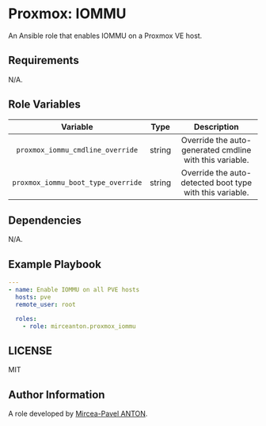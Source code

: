 Proxmox: IOMMU
==============

An Ansible role that enables IOMMU on a Proxmox VE host.

Requirements
------------

N/A.

Role Variables
--------------

|              Variable              |  Type  |                       Description                        |
| :--------------------------------: | :----: | :------------------------------------------------------: |
|  `proxmox_iommu_cmdline_override`  | string | Override the auto-generated cmdline with this variable.  |
| `proxmox_iommu_boot_type_override` | string | Override the auto-detected boot type with this variable. |

Dependencies
------------

N/A.

Example Playbook
----------------

``` yml
---
- name: Enable IOMMU on all PVE hosts
  hosts: pve
  remote_user: root

  roles:
    - role: mirceanton.proxmox_iommu
```

LICENSE
-------

MIT

Author Information
------------------

A role developed by [Mircea-Pavel ANTON](https://www.mirceanton.com).
